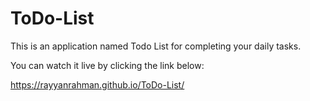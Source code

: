 # ToDo-List
This is an application named Todo List for completing your daily tasks.

You can watch it live by clicking the link below:

https://rayyanrahman.github.io/ToDo-List/
